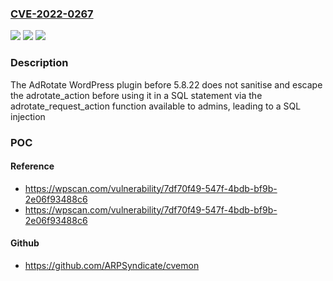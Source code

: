 ### [CVE-2022-0267](https://cve.mitre.org/cgi-bin/cvename.cgi?name=CVE-2022-0267)
![](https://img.shields.io/static/v1?label=Product&message=AdRotate%20%E2%80%93%20Ad%20manager%20%26%20AdSense%20Ads&color=blue)
![](https://img.shields.io/static/v1?label=Version&message=5.8.22%3C%205.8.22%20&color=brighgreen)
![](https://img.shields.io/static/v1?label=Vulnerability&message=CWE-89%20SQL%20Injection&color=brighgreen)

### Description

The AdRotate WordPress plugin before 5.8.22 does not sanitise and escape the adrotate_action before using it in a SQL statement via the adrotate_request_action function available to admins, leading to a SQL injection

### POC

#### Reference
- https://wpscan.com/vulnerability/7df70f49-547f-4bdb-bf9b-2e06f93488c6
- https://wpscan.com/vulnerability/7df70f49-547f-4bdb-bf9b-2e06f93488c6

#### Github
- https://github.com/ARPSyndicate/cvemon

